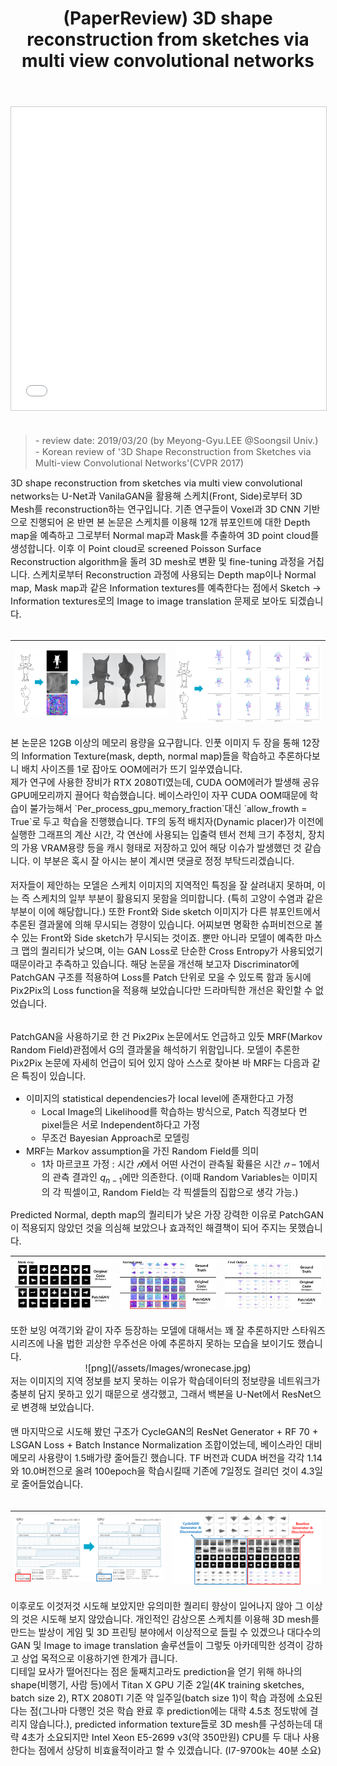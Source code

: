 ﻿---
title: "(PaperReview) 3D shape reconstruction from sketches via multi view convolutional networks"
tags: 
  - Deep Learning
  - Computer Graphics
  - Computer Vision
  - Image to Image Translation
  - Sketch to 3D Model
  - 3D Reconstruction
categories:
  - PaperReview
toc: false
comments: 
  provider: "disqus"
  disqus:
    shortname: "https-brstar96-github-io"
use_math: true
header:
  teaser: /assets/Images/paper-review3d-shape-reconstruction-from-sketches-via-multi-view-convolutional-networks-1-638.jpg
---
<center>
<iframe src="//www.slideshare.net/slideshow/embed_code/key/HRfU2axTgzNfhe" width="595" height="485" frameborder="0" marginwidth="0" marginheight="0" scrolling="no" style="border:1px solid #CCC; border-width:1px; margin-bottom:5px; max-width: 100%;" allowfullscreen> </iframe>
</center><br>

<Blockquote><span style="font-size:11pt">- review date: 2019/03/20 (by Meyong-Gyu.LEE @Soongsil Univ.)<br>- Korean review of '3D Shape Reconstruction from Sketches via Multi-view Convolutional Networks'(CVPR 2017)</span></Blockquote>

<span style="font-size:11pt">
3D shape reconstruction from sketches via multi view convolutional networks는 U-Net과 VanilaGAN을 활용해 스케치(Front, Side)로부터 3D Mesh를 reconstruction하는 연구입니다. 기존 연구들이 Voxel과 3D CNN 기반으로 진행되어 온 반면 본 논문은 스케치를 이용해 12개 뷰포인트에 대한 Depth map을 예측하고 그로부터 Normal map과 Mask를 추출하여 3D point cloud를 생성합니다. 이후 이 Point cloud로 screened Poisson Surface Reconstruction algorithm을 돌려 3D mesh로 변환 및 fine-tuning 과정을 거칩니다. 스케치로부터 Reconstruction 과정에 사용되는 Depth map이나 Normal map, Mask map과 같은 Information textures를 예측한다는 점에서 Sketch → Information textures로의 Image to image translation 문제로 보아도 되겠습니다. <br><br></span>

| ![png](/assets/Images/3Dshape.png) | ![png](/assets/Images/3Dshape2.png) | 
|:--------|:--------:|

<span style="font-size:11pt">
본 논문은 12GB 이상의 메모리 용량을 요구합니다. 인풋 이미지 두 장을 통해 12장의 Information Texture(mask, depth, normal map)들을 학습하고 추론하다보니 배치 사이즈를 1로 잡아도 OOM에러가 뜨기 일쑤였습니다. <br> 
제가 연구에 사용한 장비가 RTX 2080TI였는데, CUDA OOM에러가 발생해 공유 GPU메모리까지 끌어다 학습했습니다. 베이스라인이 자꾸 CUDA OOM때문에 학습이 불가능해서</span> `Per_process_gpu_memory_fraction`<span style="font-size:11pt">대신</span> `allow_frowth = True`<span style="font-size:11pt">로 두고 학습을 진행했습니다. TF의 동적 배치자(Dynamic placer)가 이전에 실행한 그래프의 계산 시간, 각 연산에 사용되는 입출력 텐서 전체 크기 추정치, 장치의 가용 VRAM용량 등을 캐시 형태로 저장하고 있어 해당 이슈가 발생했던 것 같습니다. 이 부분은 혹시 잘 아시는 분이 계시면 댓글로 정정 부탁드리겠습니다.<br><br>
저자들이 제안하는 모델은 스케치 이미지의 지역적인 특징을 잘 살려내지 못하며, 이는 즉 스케치의 일부 부분이 활용되지 못함을 의미합니다. (특히 고양이 수염과 같은 부분이 이에 해당합니다.) 또한 Front와 Side sketch 이미지가 다른 뷰포인트에서 추론된 결과물에 의해 무시되는 경향이 있습니다. 어찌보면 명확한 슈퍼비전으로 볼 수 있는 Front와 Side sketch가 무시되는 것이죠. 뿐만 아니라 모델이 예측한 마스크 맵의 퀄리티가 낮으며, 이는 GAN Loss로 단순한 Cross Entropy가 사용되었기 때문이라고 추측하고 있습니다. 해당 논문을 개선해 보고자 Discriminator에 PatchGAN 구조를 적용하여 Loss를 Patch 단위로 모을 수 있도록 함과 동시에 Pix2Pix의 Loss function을 적용해 보았습니다만 드라마틱한 개선은 확인할 수 없었습니다. <br><br>

PatchGAN을 사용하기로 한 건 Pix2Pix 논문에서도 언급하고 있듯 MRF(Markov Random Field)관점에서 G의 결과물을 해석하기 위함입니다. 모델이 추론한 Pix2Pix 논문에 자세히 언급이 되어 있지 않아 스스로 찾아본 바 MRF는 다음과 같은 특징이 있습니다. 

- 이미지의 statistical dependencies가 local level에 존재한다고 가정
    - Local Image의 Likelihood를 학습하는 방식으로, Patch 직경보다 먼 pixel들은 서로 Independent하다고 가정
    - 무조건 Bayesian Approach로 모델링
- MRF는 Markov assumption을 가진 Random Field를 의미
    - 1차 마르코프 가정 : 시간 $𝑛$에서 어떤 사건이 관측될 확률은 시간 $𝑛−1$에서의 관측 결과인 $q_{n-1}$에만 의존한다. (이때 Random Variables는 이미지의 각 픽셀이고, Random Field는 각 픽셀들의 집합으로 생각 가능.)
  
Predicted Normal, depth map의 퀄리티가 낮은 가장 강력한 이유로 PatchGAN이 적용되지 않았던 것을 의심해 보았으나 효과적인 해결책이 되어 주지는 못했습니다. </span><br>

| ![png](/assets/Images/patchgan-mask.jpg) | ![png](/assets/Images/patchgan-normal.jpg) | ![png](/assets/Images/patchgan-output.jpg) |
|:--------|:--------:|--------:|

<span style="font-size:11pt">
또한 보잉 여객기와 같이 자주 등장하는 모델에 대해서는 꽤 잘 추론하지만 스타워즈 시리즈에 나올 법한 괴상한 우주선은 아예 추론하지 못하는 모습을 보이기도 했습니다. </span>

<center>
![png](/assets/Images/wronecase.jpg)
</center>

<span style="font-size:11pt">
저는 이미지의 지역 정보를 보지 못하는 이유가 학습데이터의 정보량을 네트워크가 충분히 담지 못하고 있기 때문으로 생각했고, 그래서 백본을 U-Net에서 ResNet으로 변경해 보았습니다.<br><br>
맨 마지막으로 시도해 봤던 구조가 CycleGAN의 ResNet Generator + RF 70 + LSGAN Loss + Batch Instance Normalization 조합이었는데, 베이스라인 대비 메모리 사용량이 1.5배가량 줄어들긴 했습니다. TF 버전과 CUDA 버전을 각각 1.14와 10.0버전으로 올려 100epoch을 학습시킬때 기존에 7일정도 걸리던 것이 4.3일로 줄어들었습니다.<br><br>
</span>


| ![png](/assets/Images/3dreconsVRAM.png) | ![png](/assets/Images/resfinal.png) | 
|:--------|:--------:|

<span style="font-size:11pt">
이후로도 이것저것 시도해 보았지만 유의미한 퀄리티 향상이 일어나지 않아 그 이상의 것은 시도해 보지 않았습니다. 개인적인 감상으론 스케치를 이용해 3D mesh를 만드는 발상이 게임 및 3D 프린팅 분야에서 이상적으로 들릴 수 있겠으나 대다수의 GAN 및 Image to image translation 솔루션들이 그렇듯 아카데믹한 성격이 강하고 상업 목적으로 이용하기엔 한계가 큽니다. <br> 디테일 묘사가 떨어진다는 점은 둘째치고라도 prediction을 얻기 위해 하나의 shape(비행기, 사람 등)에서 Titan X GPU 기준 2일(4K training sketches, batch size 2), RTX 2080TI 기준 약 일주일(batch size 1)이 학습 과정에 소요된다는 점(그나마 다행인 것은 학습 완료 후 prediction에는 대략 4.5초 정도밖에 걸리지 않습니다.), predicted information texture들로 3D mesh를 구성하는데 대략 4초가 소요되지만 Intel Xeon E5-2699 v3(약 350만원) CPU를 두 대나 사용한다는 점에서 상당히 비효율적이라고 할 수 있겠습니다. (I7-9700k는 40분 소요)<br>

</span>